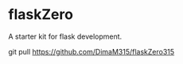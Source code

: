 # flaskZero

A starter kit for flask development.

git pull https://github.com/DimaM315/flaskZero315
